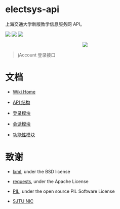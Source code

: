 # electsys-api
上海交通大学新版教学信息服务网 API。


![](https://img.shields.io/badge/python-3.x-blue.svg)
[![](https://img.shields.io/github/last-commit/google/skia.svg)](https://github.com/yuxiqian/electsys-api/)
[![](https://img.shields.io/github/commits-since/:user/:repo/:version.svg)](https://github.com/yuxiqian/electsys-api)


<div align=center>
    <img src="https://raw.githubusercontent.com/yuxiqian/electsys-api/master/screenshots/login_captcha.png"/>
</div>

> jAccount 登录接口

# 文档
* [Wiki Home](https://github.com/yuxiqian/electsys-api/wiki)

* [API 结构](https://github.com/yuxiqian/electsys-api/wiki/架构)

* [登录模块](https://github.com/yuxiqian/electsys-api/wiki/login-模块)

* [会话模块](https://github.com/yuxiqian/electsys-api/wiki/session-模块)

* [功能性模块](https://github.com/yuxiqian/electsys-api/wiki/功能模块)

# 致谢

* [lxml](https://github.com/lxml/lxml), under the BSD license

* [requests](https://github.com/requests/requests), under the Apache License

* [PIL](https://github.com/python-pillow/Pillow), under the open source PIL Software License

* [SJTU NIC](https://net.sjtu.edu.cn)
